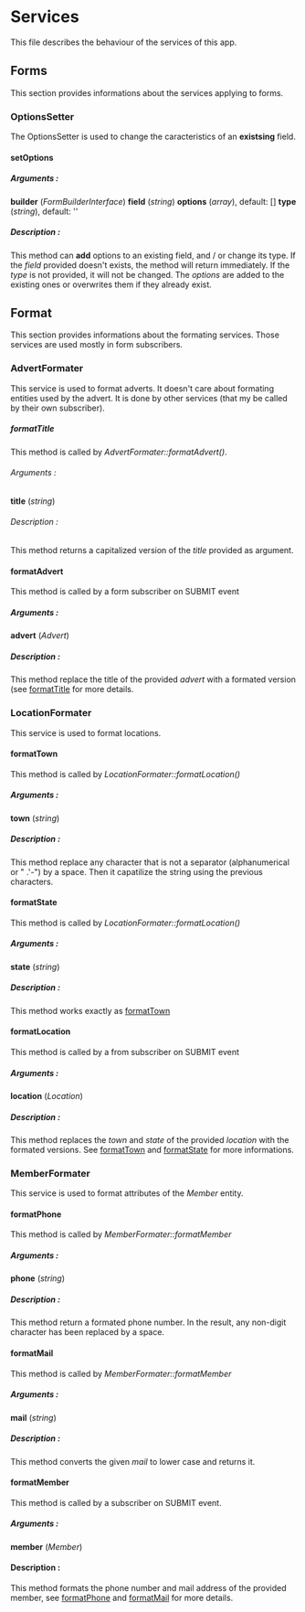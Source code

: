 # Services

This file describes the behaviour of the services of this app.

## Forms

This section provides informations about the services applying to forms.

### OptionsSetter

The OptionsSetter is used to change the caracteristics of an **existsing**
field.

#### setOptions

##### Arguments :

**builder** (*FormBuilderInterface*)
**field** (*string*)
**options** (*array*), default: []
**type** (*string*), default: ''

##### Description :

This method can **add** options to an existing field, and / or change its
type. If the *field* provided doesn't exists, the method will return immediately.
If the *type* is not provided, it will not be changed. The *options* are added
to the existing ones or overwrites them if they already exist.

## Format

This section provides informations about the formating services. Those services
are used mostly in form subscribers.

### AdvertFormater

This service is used to format adverts. It doesn't care about formating
entities used by the advert. It is done by other services (that my be called
by their own subscriber).

##### formatTitle

This method is called by *AdvertFormater::formatAdvert()*.

###### Arguments :

**title** (*string*)

###### Description :

This method returns a capitalized version of the *title* provided as
argument.

#### formatAdvert

This method is called by a form subscriber on SUBMIT event

##### Arguments :

**advert** (*Advert*)

##### Description :

This method replace the title of the provided *advert* with a formated version
(see [formatTitle](#formatTitle) for more details.

### LocationFormater

This service is used to format locations.

#### formatTown

This method is called by *LocationFormater::formatLocation()*

##### Arguments :

**town** (*string*)

##### Description :

This method replace any character that is not a separator (alphanumerical
or " .'-") by a space. Then it capatilize the string using the previous characters.

#### formatState

This method is called by *LocationFormater::formatLocation()*

##### Arguments :

**state** (*string*)

##### Description :

This method works exactly as [formatTown](#formatTown)

#### formatLocation

This method is called by a from subscriber on SUBMIT event

##### Arguments :

**location** (*Location*)

##### Description :

This method replaces the *town* and *state* of the provided *location* with
the formated versions. See [formatTown](#formatTown) and [formatState](#formatState)
for more informations.

### MemberFormater

This service is used to format attributes of the *Member* entity.

#### formatPhone

This method is called by *MemberFormater::formatMember*

##### Arguments :

**phone** (*string*)

##### Description :

This method return a formated phone number. In the result, any non-digit
character has been replaced by a space.

#### formatMail

This method is called by *MemberFormater::formatMember*

##### Arguments :

**mail** (*string*)

##### Description :

This method converts the given *mail* to lower case and returns it.

#### formatMember

This method is called by a subscriber on SUBMIT event.

##### Arguments :

**member** (*Member*)

#### Description :

This method formats the phone number and mail address of the provided member,
see [formatPhone](#formatPhone) and [formatMail](#formatMail) for more details.
